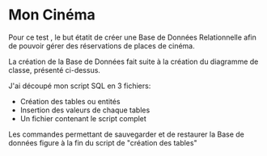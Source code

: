 # Mon Cinéma

Pour ce test , le but étatit de créer une Base de Données Relationnelle afin de pouvoir gérer des réservations de places de cinéma.

La création de la Base de Données fait suite à la création du diagramme de classe, présenté ci-dessus.

J'ai découpé mon script SQL en 3 fichiers:
- Création des tables ou entités
- Insertion des valeurs de chaque tables 
- Un fichier contenant le script complet

Les commandes permettant de sauvegarder et de restaurer la Base de données figure à la fin du script de "création des tables"

